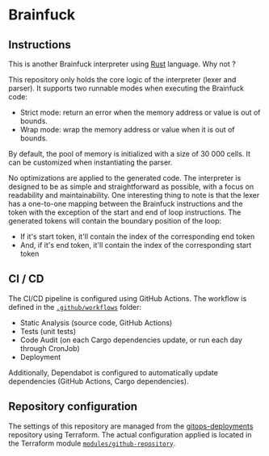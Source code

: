# Brainfuck

## Instructions

This is another Brainfuck interpreter using [Rust](https://www.rust-lang.org) language. Why not ?

This repository only holds the core logic of the interpreter (lexer and parser). It supports two runnable modes when executing the Brainfuck code:

- Strict mode: return an error when the memory address or value is out of bounds.
- Wrap mode: wrap the memory address or value when it is out of bounds.

By default, the pool of memory is initialized with a size of 30 000 cells. It can be customized when instantiating the parser.

No optimizations are applied to the generated code. The interpreter is designed to be as simple and straightforward as possible, with a focus on readability and maintainability. One interesting thing to note is that the lexer has a one-to-one mapping between the Brainfuck instructions and the token with the exception of the start and end of loop instructions. The generated tokens will contain the boundary position of the loop:

- If it's start token, it'll contain the index of the corresponding end token
- And, if it's end token, it'll contain the index of the corresponding start token

## CI / CD

The CI/CD pipeline is configured using GitHub Actions. The workflow is defined in the [`.github/workflows`](.github/workflows) folder:

- Static Analysis (source code, GitHub Actions)
- Tests (unit tests)
- Code Audit (on each Cargo dependencies update, or run each day through CronJob)
- Deployment

Additionally, Dependabot is configured to automatically update dependencies (GitHub Actions, Cargo dependencies).

## Repository configuration

The settings of this repository are managed from the [gitops-deployments](https://github.com/jaudiger/gitops-deployments) repository using Terraform. The actual configuration applied is located in the Terraform module [`modules/github-repository`](https://github.com/jaudiger/gitops-deployments/tree/main/modules/github-repository).
